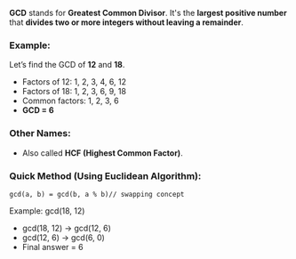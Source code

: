 


**GCD** stands for **Greatest Common Divisor**. It's the **largest positive number** that **divides two or more integers without leaving a remainder**.

### Example:
Let’s find the GCD of **12** and **18**.

- Factors of 12: 1, 2, 3, 4, 6, 12  
- Factors of 18: 1, 2, 3, 6, 9, 18  
- Common factors: 1, 2, 3, 6  
- **GCD = 6**

### Other Names:
- Also called **HCF (Highest Common Factor)**.



### Quick Method (Using Euclidean Algorithm):

```plaintext
gcd(a, b) = gcd(b, a % b)// swapping concept
```

Example: gcd(18, 12)
- gcd(18, 12) → gcd(12, 6)
- gcd(12, 6) → gcd(6, 0)
- Final answer = 6

